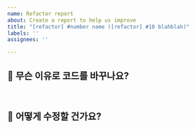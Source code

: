 ```yaml
---
name: Refactor report
about: Create a report to help us improve
title: "[refactor] #number name ([refactor] #10 blahblah)"
labels: ''
assignees: ''

---
```


## 🚨 무슨 이유로 코드를 바꾸나요?

<br>

## 💭 어떻게 수정할 건가요?

<br>
